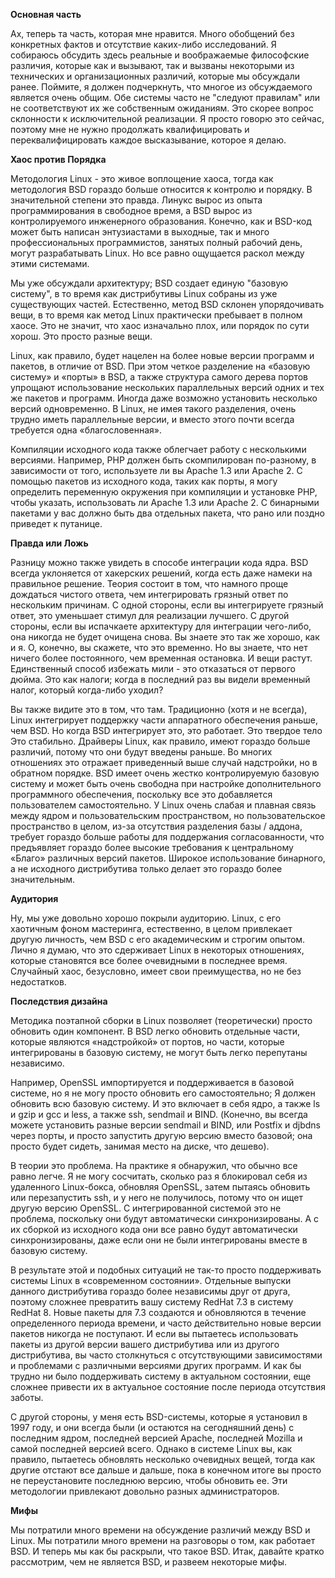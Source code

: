 **Основная часть**

Ах, теперь та часть, которая мне нравится. Много обобщений без  конкретных фактов и отсутствие каких-либо исследований. Я собираюсь обсудить здесь реальные и воображаемые философские различия, которые как и вызывают, так и вызваны некоторыми из технических и организационных различий, которые мы обсуждали ранее. Поймите, я должен подчеркнуть, что многое из обсуждаемого является очень общим. Обе системы часто не "следуют правилам" или не соответствуют их же собственным ожиданиям. Это скорее вопрос склонности к исключительной реализации. Я просто говорю это сейчас, поэтому мне не нужно продолжать квалифицировать и переквалифицировать каждое высказывание, которое я делаю.

**Хаос против Порядка**

Методология Linux - это живое воплощение хаоса, тогда как методология BSD гораздо больше относится к контролю и порядку. В значительной степени это правда. Линукс вырос из опыта программирования в свободное время, а BSD вырос из контролируемого инженерного образования. Конечно, как и BSD-код может быть написан энтузиастами в выходные, так и много профессиональных программистов, занятых полный рабочий день, могут разрабатывать Linux. Но все равно ощущается раскол между этими системами.

Мы уже обсуждали архитектуру; BSD создает единую "базовую систему", в то время как дистрибутивы Linux собраны из уже существующих частей. Естественно, метод BSD склонен упорядочивать вещи, в то время как метод Linux практически пребывает в полном хаосе. Это не значит, что хаос изначально плох, или порядок по сути хорош. Это просто разные вещи.

Linux, как правило, будет нацелен на более новые версии программ и пакетов, в отличие от BSD. При этом четкое разделение на  «базовую систему» и «порты» в BSD, а также структура самого дерева портов упрощают использование нескольких параллельных версий одних и тех же пакетов и программ. Иногда даже возможно установить несколько версий одновременно. В Linux, не имея такого разделения, очень трудно иметь параллельные версии, и вместо этого почти всегда требуется одна «благословенная».

Компиляции исходного кода также облегчает работу с несколькими версиями. Например, PHP должен быть скомпилирован по-разному, в зависимости от того, используете ли вы Apache 1.3 или Apache 2. С помощью пакетов из исходного кода, таких как порты, я могу определить переменную окружения при компиляции и установке PHP, чтобы указать, использовать ли Apache 1.3 или Apache 2. С бинарными пакетами у вас должно быть два отдельных пакета, что рано или поздно приведет к путанице.

**Правда или Ложь**

Разницу можно также увидеть в способе интеграции кода ядра. BSD всегда уклоняется от хакерских решений, когда есть даже намеки на правильное решение. Теория состоит в том, что намного проще дождаться чистого ответа, чем интегрировать грязный ответ по нескольким причинам. С одной стороны, если вы интегрируете грязный ответ, это уменьшает стимул для реализации лучшего. С другой стороны, если вы испачкаете архитектуру для интеграции чего-либо, она никогда не будет очищена снова. Вы знаете это так же хорошо, как и я. О, конечно, вы скажете, что это временно. Но вы знаете, что нет ничего более постоянного, чем временная остановка. И вещи растут. Единственный способ избежать мили - это отказаться от первого дюйма. Это как налоги; когда в последний раз вы видели временный налог, который когда-либо уходил?

Вы также видите это в том, что там. Традиционно (хотя и не всегда), Linux интегрирует поддержку части аппаратного обеспечения раньше, чем BSD. Но когда BSD интегрирует это, это работает. Это твердое тело Это стабильно. Драйверы Linux, как правило, имеют гораздо больше различий, потому что они будут введены раньше. Во многих отношениях это отражает приведенный выше случай надстройки, но в обратном порядке. BSD имеет очень жестко контролируемую базовую систему и может быть очень свободна при настройке дополнительного программного обеспечения, поскольку все это добавляется пользователем самостоятельно. У Linux очень слабая и плавная связь между ядром и пользовательским пространством, но пользовательское пространство в целом, из-за отсутствия разделения базы / аддона, требует гораздо больше работы для поддержания согласованности, что предъявляет гораздо более высокие требования к центральному «Благо» различных версий пакетов. Широкое использование бинарного, а не исходного дистрибутива только делает это гораздо более значительным.

**Аудитория**

Ну, мы уже довольно хорошо покрыли аудиторию. Linux, с его хаотичным фоном мастеринга, естественно, в целом привлекает другую личность, чем BSD с его академическим и строгим опытом. Лично я думаю, что это сдерживает Linux в некоторых отношениях, которые становятся все более очевидными в последнее время. Случайный хаос, безусловно, имеет свои преимущества, но не без недостатков.

**Последствия дизайна**

Методика поэтапной сборки в Linux позволяет (теоретически) просто обновить один компонент. В BSD легко обновить отдельные части, которые являются «надстройкой» от портов, но части, которые интегрированы в базовую систему, не могут быть легко перепутаны независимо.

Например, OpenSSL импортируется и поддерживается в базовой системе, но я не могу просто обновить его самостоятельно; Я должен обновить всю базовую систему. И это включает в себя ядро, а также ls и gzip и gcc и less, а также ssh, sendmail и BIND. (Конечно, вы всегда можете установить разные версии sendmail и BIND, или Postfix и djbdns через порты, и просто запустить другую версию вместо базовой; она просто будет сидеть, занимая место на диске, что дешево).

В теории это проблема. На практике я обнаружил, что обычно все равно легче. Я не могу сосчитать, сколько раз я блокировал себя из удаленного Linux-бокса, обновляя OpenSSL, затем пытаясь обновить или перезапустить ssh, и у него не получилось, потому что он ищет другую версию OpenSSL. С интегрированной системой это не проблема, поскольку они будут автоматически синхронизированы. А с их сборкой из исходного кода они все равно будут автоматически синхронизированы, даже если они не были интегрированы вместе в базовую систему.

В результате этой и подобных ситуаций не так-то просто поддерживать системы Linux в «современном состоянии». Отдельные выпуски данного дистрибутива гораздо более независимы друг от друга, поэтому сложнее превратить вашу систему RedHat 7.3 в систему RedHat 8. Новые пакеты для 7.3 создаются и обновляются в течение определенного периода времени, и часто действительно новые версии пакетов никогда не поступают. И если вы пытаетесь использовать пакеты из другой версии вашего дистрибутива или из другого дистрибутива, вы часто столкнуться с отсутствующими зависимостями и проблемами с различными версиями других программ. И как бы трудно ни было поддерживать систему в актуальном состоянии, еще сложнее привести их в актуальное состояние после периода отсутствия заботы.

С другой стороны, у меня есть BSD-системы, которые я установил в 1997 году, и они всегда были (и остаются на сегодняшний день) с последним ядром, последней версией Apache, последней Mozilla и самой последней версией всего. Однако в системе Linux вы, как правило, пытаетесь обновлять несколько очевидных вещей, тогда как другие отстают все дальше и дальше, пока в конечном итоге вы просто не переустановите последнюю версию, чтобы обновить ее. Эти методологии привлекают довольно разных администраторов.

**Мифы**

Мы потратили много времени на обсуждение различий между BSD и Linux. Мы потратили много времени на разговоры о том, как работает BSD. И теперь мы как бы раскрыли, что такое BSD. Итак, давайте кратко рассмотрим, чем не является BSD, и развеем некоторые мифы.

